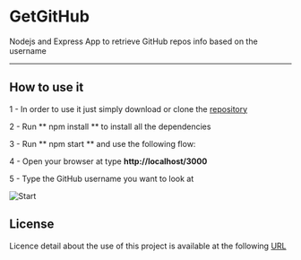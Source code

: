 # GetGitHub
Nodejs and Express App to retrieve GitHub repos info based on the username
***

## How to use it

1 - In order to use it just simply download or clone the [repository](https://github.com/valdal14/GetGitHub)

2 - Run ** npm install ** to install all the dependencies

3 - Run ** npm start ** and use the following flow:

4 - Open your browser at type **http://localhost/3000**

5 - Type the GitHub username you want to look at


![Start](https://github.com/valdal14/MongoDB-Migration-Script/blob/master/screens/merge.PNG?raw=true "merge json files")

## License

Licence detail about the use of this project is available at the following [URL](https://github.com/valdal14/GetGitHub/blob/master/LICENSE)